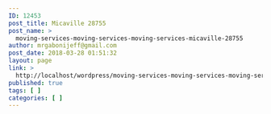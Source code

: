 ```yaml
---
ID: 12453
post_title: Micaville 28755
post_name: >
  moving-services-moving-services-moving-services-micaville-28755
author: mrgabonijeff@gmail.com
post_date: 2018-03-28 01:51:32
layout: page
link: >
  http://localhost/wordpress/moving-services-moving-services-moving-services-micaville-28755/
published: true
tags: [ ]
categories: [ ]
---
```

